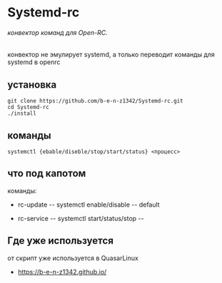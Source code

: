 # Systemd-rc


###### конвектор команд для Open-RC.
конвектор не эмулирует systemd, а только переводит команды для systemd в openrc 

## установка
```
git clone https://github.com/b-e-n-z1342/Systemd-rc.git
cd Systemd-rc
./install
```

## команды
``
systemctl {ebable/diseble/stop/start/status} <процесс>
``
## что под капотом

команды:

-  rc-update -- systemctl enable/disable --  default 

-  rc-service -- systemctl start/status/stop -- 


## Где уже используется 

от скрипт уже используется в QuasarLinux 
  - https://b-e-n-z1342.github.io/ 
